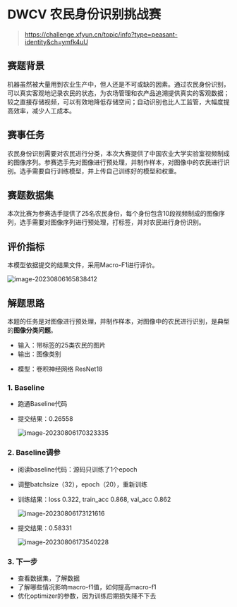 # DWCV 农民身份识别挑战赛

> https://challenge.xfyun.cn/topic/info?type=peasant-identity&ch=ymfk4uU

## **赛题背景**

机器虽然被大量用到农业生产中，但人还是不可或缺的因素。通过农民身份识别，可以真实客观地记录农民的状态，为农场管理和农产品追溯提供真实的客观数据；较之直接存储视频，可以有效地降低存储空间；自动识别也比人工监管，大幅度提高效率，减少人工成本。

## **赛事任务**

农民身份识别需要对农民进行分类，本次大赛提供了中国农业大学实验室视频制成的图像序列。参赛选手先对图像进行预处理，并制作样本，对图像中的农民进行识别。选手需要自行训练模型，并上传自己训练好的模型和权重。

## **赛题数据集**

本次比赛为参赛选手提供了25名农民身份，每个身份包含10段视频制成的图像序列，选手需要对图像序列进行预处理，打标签，并对农民进行身份识别。

## **评价指标**

本模型依据提交的结果文件，采用Macro-F1进行评价。

![image-20230806165838412](C:\Users\ASUS\AppData\Roaming\Typora\typora-user-images\image-20230806165838412.png)

## 解题思路

本题的任务是对图像进行预处理，并制作样本，对图像中的农民进行识别，是典型的**图像分类问题**。

- 输入：带标签的25类农民的图片
- 输出：图像类别

+ 模型：卷积神经网络 ResNet18

### 1. Baseline

+ 跑通Baseline代码

+ 提交结果：0.26558

  ![image-20230806170323335](C:\Users\ASUS\AppData\Roaming\Typora\typora-user-images\image-20230806170323335.png)

### 2. Baseline调参

+ 阅读baseline代码：源码只训练了1个epoch

+ 调整batchsize（32），epoch（20），重新训练

+ 训练结果：loss 0.322, train_acc 0.868, val_acc 0.862

  ![image-20230806173121616](C:\Users\ASUS\AppData\Roaming\Typora\typora-user-images\image-20230806173121616.png)

+ 提交结果：0.58331

  ![image-20230806173540228](C:\Users\ASUS\AppData\Roaming\Typora\typora-user-images\image-20230806173540228.png)

### 3. 下一步

+ 查看数据集，了解数据
+ 了解哪些情况影响macro-f1值，如何提高macro-f1
+ 优化optimizer的参数，因为训练后期损失降不下去
